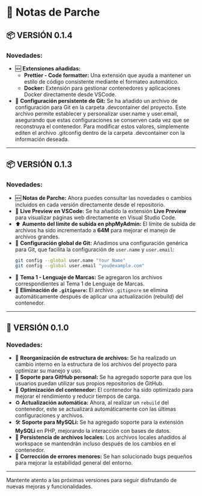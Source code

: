 # 📝 **Notas de Parche**

## 📦 **VERSIÓN 0.1.4**

### Novedades:

- 🆕 **Extensiones añadidas:**
  - **Prettier - Code formatter:** Una extensión que ayuda a mantener un estilo de código consistente mediante el formateo automático.
  - **Docker:** Extensión para gestionar contenedores y aplicaciones Docker directamente desde VSCode.
- 🔧 **Configuración persistente de Git:** Se ha añadido un archivo de configuración para Git en la carpeta .devcontainer del proyecto. Este archivo permite establecer y personalizar user.name y user.email, asegurando que estas configuraciones se conserven cada vez que se reconstruya el contenedor. Para modificar estos valores, simplemente editen el archivo .gitconfig dentro de la carpeta .devcontainer con la información deseada.

---

## 📦 **VERSIÓN 0.1.3**

### Novedades:

- 🆕 **Notas de Parche:** Ahora puedes consultar las novedades o cambios incluidos en cada versión directamente desde el repositorio.
- 👀 **Live Preview en VSCode:** Se ha añadido la extensión **Live Preview** para visualizar páginas web directamente en Visual Studio Code.
- ⬆️ **Aumento del límite de subida en phpMyAdmin:** El límite de subida de archivos ha sido incrementado a **64M** para mejorar el manejo de archivos grandes.
- 🔧 **Configuración global de Git:** Añadimos una configuración genérica para Git, que facilita la configuración de `user.name` y `user.email`:
  ```bash
  git config --global user.name "Your Name" 
  git config --global user.email "you@example.com"
  ```
- 📁 **Tema 1 - Lenguaje de Marcas:** Se agregaron los archivos correspondientes al Tema 1 de Lenguaje de Marcas.
- 🚫 **Eliminación de `.gitignore`:** El archivo `.gitignore` se elimina automáticamente después de aplicar una actualización (rebuild) del contenedor.

---

## 🔧 **VERSIÓN 0.1.0**

### Novedades:

- 📂 **Reorganización de estructura de archivos:** Se ha realizado un cambio interno en la estructura de los archivos del proyecto para optimizar su manejo y uso.
- 🔗 **Soporte para GitHub personal:** Se ha agregado soporte para que los usuarios puedan utilizar sus propios repositorios de GitHub.
- 🚀 **Optimización del contenedor:** El contenedor ha sido optimizado para mejorar el rendimiento y reducir tiempos de carga.
- ♻️ **Actualización automática:** Ahora, al realizar un `rebuild` del contenedor, este se actualizará automáticamente con las últimas configuraciones y archivos.
- 🛠️ **Soporte para MySQLi:** Se ha agregado soporte para la extensión **MySQLi** en PHP, mejorando la interacción con bases de datos.
- 💾 **Persistencia de archivos locales:** Los archivos locales añadidos al workspace se mantendrán incluso después de los cambios en el contenedor.
- 🐞 **Corrección de errores menores:** Se han solucionado bugs pequeños para mejorar la estabilidad general del entorno.

---

Mantente atento a las próximas versiones para seguir disfrutando de nuevas mejoras y funcionalidades.
